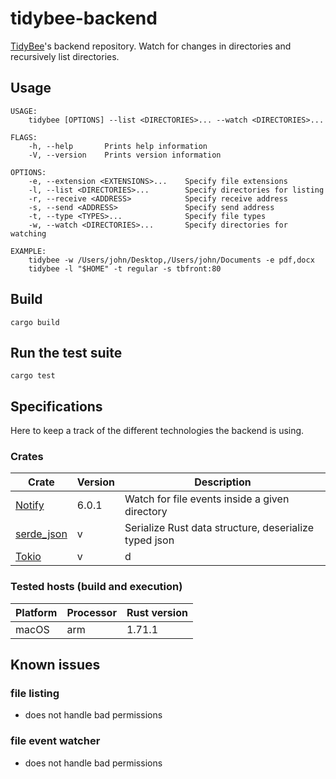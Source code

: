 # tidybee-backend
[TidyBee](https://github.com/tidybee)'s backend repository. Watch for changes in directories and recursively list directories.

## Usage
```
USAGE:
    tidybee [OPTIONS] --list <DIRECTORIES>... --watch <DIRECTORIES>...

FLAGS:
    -h, --help       Prints help information
    -V, --version    Prints version information

OPTIONS:
    -e, --extension <EXTENSIONS>...    Specify file extensions
    -l, --list <DIRECTORIES>...        Specify directories for listing
    -r, --receive <ADDRESS>            Specify receive address
    -s, --send <ADDRESS>               Specify send address
    -t, --type <TYPES>...              Specify file types
    -w, --watch <DIRECTORIES>...       Specify directories for watching

EXAMPLE:
    tidybee -w /Users/john/Desktop,/Users/john/Documents -e pdf,docx
    tidybee -l "$HOME" -t regular -s tbfront:80
```

## Build
```
cargo build
```

## Run the test suite
```
cargo test
```

## Specifications
Here to keep a track of the different technologies the backend is using.

### Crates
| Crate | Version | Description |
| - | - | - |
| [Notify](https://docs.rs/notify/latest/notify/) | 6.0.1 | Watch for file events inside a given directory |
| [serde_json](https://docs.rs/serde_json/latest/serde_json/) | v |  Serialize Rust data structure, deserialize typed json |
| [Tokio](https://docs.rs/tokio/latest/tokio/) | v |  d |

### Tested hosts (build and execution)
| Platform | Processor | Rust version |
| - | - | - |
| macOS | arm | 1.71.1 |

## Known issues
### file listing
- does not handle bad permissions
### file event watcher
- does not handle bad permissions
